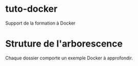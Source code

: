 # tuto-docker

Support de la formation à Docker

# Struture de l'arborescence

Chaque dossier comporte un exemple Docker à approfondir.